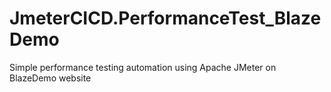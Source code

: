 # JmeterCICD.PerformanceTest_BlazeDemo
Simple performance testing automation using Apache JMeter on BlazeDemo website

